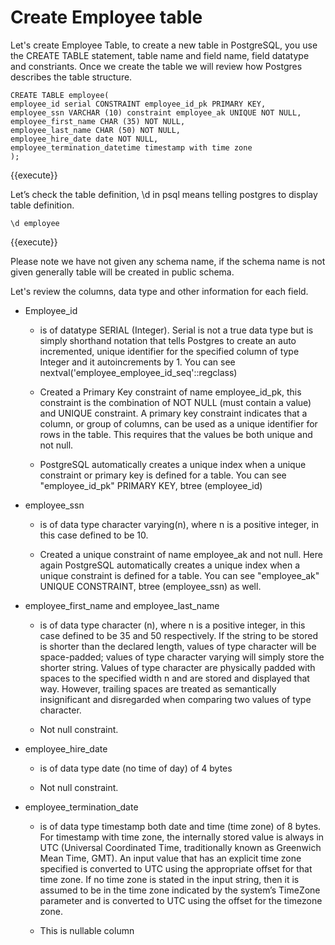 # Create Employee table

Let's create Employee Table, to create a new table in PostgreSQL, you use the CREATE TABLE statement, table name and field name, field datatype and constriants. Once we create the table we will review how Postgres describes the table structure.


```postgresql
CREATE TABLE employee(
employee_id serial CONSTRAINT employee_id_pk PRIMARY KEY,
employee_ssn VARCHAR (10) constraint employee_ak UNIQUE NOT NULL,
employee_first_name CHAR (35) NOT NULL,
employee_last_name CHAR (50) NOT NULL,
employee_hire_date date NOT NULL,
employee_termination_datetime timestamp with time zone
);

```
{{execute}}

Let’s check the table definition, \d in psql means telling postgres to display table definition.

```postgresql
\d employee
``` 
{{execute}}


Please note we have not given any schema name, if the schema name is not given generally table will be created in public
schema.

Let's review the columns, data type and other information for each field.

  - Employee_id
    
      - is of datatype SERIAL (Integer). Serial is not a true data type
        but is simply shorthand notation that tells Postgres to create
        an auto incremented, unique identifier for the specified column
        of type Integer and it autoincrements by 1. You can see
        nextval('employee_employee_id_seq'::regclass)    
      - Created a Primary Key constraint of name employee_id_pk, this
        constraint is the combination of NOT NULL (must contain a value) and UNIQUE constraint.
        A primary key constraint indicates that a column, or group of
        columns, can be used as a unique identifier for rows in the
        table. This requires that the values be both unique and not
        null.
    
      - PostgreSQL automatically creates a unique index when a unique
        constraint or primary key is defined for a table. You can see
        "employee_id_pk" PRIMARY KEY, btree (employee_id)

  - employee_ssn
    
      - is of data type character varying(n), where n is a positive
        integer, in this case defined to be 10.
    
      - Created a unique constraint of name employee_ak and not null.
        Here again PostgreSQL automatically creates a unique index when
        a unique constraint is defined for a table. You can see
        "employee_ak" UNIQUE CONSTRAINT, btree (employee_ssn) as well.

  - employee_first_name and employee_last_name
    
      - is of data type character (n), where n is a positive integer, in
        this case defined to be 35 and 50 respectively. If the string to
        be stored is shorter than the declared length, values of type
        character will be space-padded; values of type character varying
        will simply store the shorter string. Values of type character
        are physically padded with spaces to the specified width n and
        are stored and displayed that way. However, trailing spaces are
        treated as semantically insignificant and disregarded when
        comparing two values of type character.
    
      - Not null constraint.

  - employee_hire_date
    
      - is of data type date (no time of day) of 4 bytes
    
      - Not null constraint.

  - employee_termination_date
    
      - is of data type timestamp both date and time (time zone) of 8
        bytes. For timestamp with time zone, the internally stored value
        is always in UTC (Universal Coordinated Time, traditionally
        known as Greenwich Mean Time, GMT). An input value that has an
        explicit time zone specified is converted to UTC using the
        appropriate offset for that time zone. If no time zone is stated
        in the input string, then it is assumed to be in the time zone
        indicated by the system’s TimeZone parameter and is converted to
        UTC using the offset for the timezone zone.
    
      - This is nullable column

